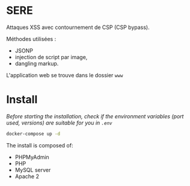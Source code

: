 # SERE

Attaques XSS avec contournement de CSP (CSP bypass).

Méthodes utilisées :
- JSONP
- injection de script par image,
- dangling markup.

L'application web se trouve dans le dossier `www`


# Install 
*Before starting the installation, check if the environment variables (port used, versions) are suitable for you in `.env`*


```bash
docker-compose up -d
```

The install is composed of:
- PHPMyAdmin
- PHP
- MySQL server
- Apache 2
